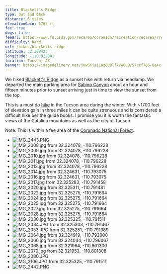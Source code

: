 ```yaml
---
title: Blackett's Ridge
type: Out and back
distance: 6 miles
elevationGain: 1765 ft
fee: true
dogs: false
feeUrl: https://www.fs.usda.gov/recarea/coronado/recreation/recarea/?recid=80532
difficulty: hard
url: /hikes/blacketts-ridge
latitude: 32.309423
longitude: -110.822081
location: Tucson, AZ
banner: https://imagedelivery.net/jUwSKjsiLWz8U8lfkVW6uQ/57ccf786-8e4c-4c44-4917-cf7d08cd0300/banner
---
```


We hiked [Blackett's Ridge](https://www.alltrails.com/trail/us/arizona/blacketts-ridge-trail) as a sunset hike with return via headlamp. We departed the main parking area for [Sabino Canyon](https://www.fs.usda.gov/recarea/coronado/recarea/?recid=80532) about an hour and fifteen minutes prior to sunset arriving just in time to view the sunset from the top.

This is a must do [hike](https://www.arizonahighways.com/explore/hiking/blacketts-ridge-trail) in the Tucson area during the winter. With ~1700 feet of elevation gain in three miles it can be quite strenuous and is considered a difficult hike per the guide books. I promise you it is worth the fantastic views of the Catalina mountains as well as the city of Tucson.

Note: This is within a fee area of the [Coronado National Forest](https://www.fs.usda.gov/recarea/coronado/recarea/?recid=80532).

<wb-map></wb-map>

- ![IMG_2443.PNG](https://imagedelivery.net/jUwSKjsiLWz8U8lfkVW6uQ/ab83f9c3-c701-4fa5-cfeb-a6f877994700/330width)
- ![IMG_2008.jpg from 32.324078, -110.796228](https://imagedelivery.net/jUwSKjsiLWz8U8lfkVW6uQ/d9511057-c4f5-4540-53a5-ad69b1abfc00/330width)
- ![IMG_2009.jpg from 32.324078, -110.796228](https://imagedelivery.net/jUwSKjsiLWz8U8lfkVW6uQ/51c0eca0-d593-4b08-970a-17e8b3ec0700/330width)
- ![IMG_2010.jpg from 32.324078, -110.796228](https://imagedelivery.net/jUwSKjsiLWz8U8lfkVW6uQ/5778f5dc-ea49-4edf-fa4a-7a4306a09200/330width)
- ![IMG_2011.jpg from 32.324078, -110.796228](https://imagedelivery.net/jUwSKjsiLWz8U8lfkVW6uQ/d2e16369-9602-408b-6d3e-0f83310dad00/330width)
- ![IMG_2013.jpg from 32.324078, -110.796228](https://imagedelivery.net/jUwSKjsiLWz8U8lfkVW6uQ/fa0f2c68-9fa9-43e8-1315-7ca83292af00/330width)
- ![IMG_2014.jpg from 32.324631, -110.793075](https://imagedelivery.net/jUwSKjsiLWz8U8lfkVW6uQ/d3596af7-515f-4f8c-5705-fd226b0c1c00/330width)
- ![IMG_2016.jpg from 32.324631, -110.793075](https://imagedelivery.net/jUwSKjsiLWz8U8lfkVW6uQ/a1be0718-1e98-4253-b367-3656fa633c00/330width)
- ![IMG_2017.jpg from 32.325283, -110.791458](https://imagedelivery.net/jUwSKjsiLWz8U8lfkVW6uQ/c25f1bf8-7a99-4b71-7d0c-9f138613c800/330width)
- ![IMG_2020.jpg from 32.325311, -110.791481](https://imagedelivery.net/jUwSKjsiLWz8U8lfkVW6uQ/dacef11e-5ae7-435f-82dd-fdefd1ced900/330width)
- ![IMG_2022.jpg from 32.325275, -110.791664](https://imagedelivery.net/jUwSKjsiLWz8U8lfkVW6uQ/1be6c2bb-9f59-49fd-0085-3b902896b200/330width)
- ![IMG_2024.jpg from 32.325275, -110.791664](https://imagedelivery.net/jUwSKjsiLWz8U8lfkVW6uQ/036a5034-e947-4709-224e-e92bf94a6800/330width)
- ![IMG_2025.jpg from 32.325275, -110.791664](https://imagedelivery.net/jUwSKjsiLWz8U8lfkVW6uQ/00df5091-c9a6-48a6-5188-9329ea886500/330width)
- ![IMG_2027.jpg from 32.325275, -110.791664](https://imagedelivery.net/jUwSKjsiLWz8U8lfkVW6uQ/4e7db857-f392-441c-5c24-188b688f6800/330width)
- ![IMG_2028.jpg from 32.325275, -110.791664](https://imagedelivery.net/jUwSKjsiLWz8U8lfkVW6uQ/05cb2ad7-d0cd-40ef-ea0c-6e30124af700/330width)
- ![IMG_2030.jpg from 32.325325, -110.791511](https://imagedelivery.net/jUwSKjsiLWz8U8lfkVW6uQ/7b16c8a7-1fbd-44bd-ac56-70376869d400/330width)
- ![IMG_2034.JPG from 32.325303, -110.791467](https://imagedelivery.net/jUwSKjsiLWz8U8lfkVW6uQ/76895535-086c-496c-d5c8-641ea5dc9500/330width)
- ![IMG_2053.JPG from 32.325281, -110.791389](https://imagedelivery.net/jUwSKjsiLWz8U8lfkVW6uQ/b5f140ee-434f-423f-a8bf-018ef61a4a00/330width)
- ![IMG_2064.jpg from 32.324919, -110.792000](https://imagedelivery.net/jUwSKjsiLWz8U8lfkVW6uQ/0cb7cd29-bef7-4bf5-c245-9f2cf99c2600/330width)
- ![IMG_2066.jpg from 32.324044, -110.796067](https://imagedelivery.net/jUwSKjsiLWz8U8lfkVW6uQ/c229639c-e5ae-4674-96b0-b8f7b5968c00/330width)
- ![IMG_2068.jpg from 32.321964, -110.801300](https://imagedelivery.net/jUwSKjsiLWz8U8lfkVW6uQ/6e190b3f-cc72-4c58-c013-7443c8bc1900/330width)
- ![IMG_2070.jpg from 32.321953, -110.801308](https://imagedelivery.net/jUwSKjsiLWz8U8lfkVW6uQ/86bc8a33-c138-4330-1706-317693ae3900/330width)
- ![IMG_2080.JPG](https://imagedelivery.net/jUwSKjsiLWz8U8lfkVW6uQ/8e876bc1-79ce-4362-5aa1-a481dde96700/330width)
- ![IMG_2106.JPG from 32.325325, -110.791511](https://imagedelivery.net/jUwSKjsiLWz8U8lfkVW6uQ/8cf74243-d7cb-4f28-761b-7baf2861c800/330width)
- ![IMG_2442.PNG](https://imagedelivery.net/jUwSKjsiLWz8U8lfkVW6uQ/cc996e50-2dfa-4ac0-62ea-902997669a00/330width)
